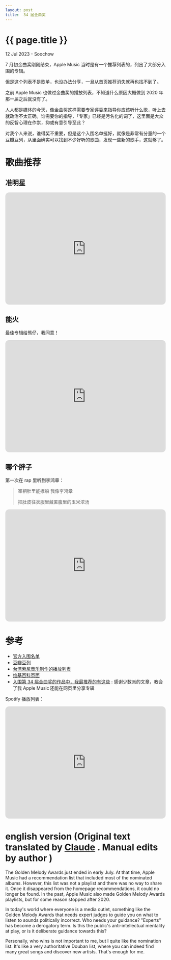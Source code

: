 ```yaml
---
layout: post
title:  34 届金曲奖
---
```


{{ page.title }}
================
<p class="meta"> 12 Jul 2023 - Soochow </p>

7 月初金曲奖刚刚结束，Apple Music 当时是有一个推荐列表的，列出了大部分入围的专辑。

但是这个列表不是歌单，也没办法分享，一旦从首页推荐消失就再也找不到了。

之前 Apple Music 也做过金曲奖的播放列表，不知道什么原因大概做到 2020 年那一届之后就没有了。

人人都是媒体的今天，像金曲奖这样需要专家评委来指导你应该听什么歌，听上去就政治不太正确。谁需要你的指导，「专家」已经是污名化的词了，这里面是大众的反智心理在作祟，抑或有意引导至此？

对我个人来说，谁得奖不重要，但是这个入围名单挺好，就像是非常有分量的一个豆瓣豆列，从里面确实可以找到不少好听的歌曲，发现一些新的歌手，这就够了。

# 歌曲推荐

## 准明星

<iframe style="border-radius:12px" src="https://open.spotify.com/embed/track/3EsPUehJcBNvwLratVICPL?utm_source=generator" width="100%" height="352" frameBorder="0" allowfullscreen="" allow="autoplay; clipboard-write; encrypted-media; fullscreen; picture-in-picture" loading="lazy"></iframe>

## 能火

最佳专辑给熊仔，我同意！

<iframe style="border-radius:12px" src="https://open.spotify.com/embed/track/0edXRhdQfF6YY9f7ZGZITt?utm_source=generator" width="100%" height="352" frameBorder="0" allowfullscreen="" allow="autoplay; clipboard-write; encrypted-media; fullscreen; picture-in-picture" loading="lazy"></iframe>

## 哪个胖子

第一次在 rap 里听到李鸿章：

> 宰相肚里能撑船 我像李鸿章
> 
> 把肚皮往衣服里藏匿腹里的玉米浓汤

<iframe style="border-radius:12px" src="https://open.spotify.com/embed/track/3ZpfrGBKuKyXjck1C0e2Bc?utm_source=generator" width="100%" height="352" frameBorder="0" allowfullscreen="" allow="autoplay; clipboard-write; encrypted-media; fullscreen; picture-in-picture" loading="lazy"></iframe>

# 参考

* [官方入围名单](https://gma.tavis.tw/GM34/GMA/Nomination.asp)
* [豆瓣豆列](https://www.douban.com/doulist/155111204/)
* [台湾索尼音乐制作的播放列表](https://www.youtube.com/playlist?list=PLUchfRwifqMAEjGUA_mV0BtXrKmTwEdoG)
* [维基百科页面](https://zh.wikipedia.org/wiki/%E7%AC%AC34%E5%B1%86%E9%87%91%E6%9B%B2%E7%8D%8E)
* [入围第 34 届金曲奖的作品中，我最推荐的有这些](https://sspai.com/post/80138) : 感谢少数派的文章，教会了我 Apple Music 还能在网页里分享专辑

Spotify 播放列表：

<iframe style="border-radius:12px" src="https://open.spotify.com/embed/playlist/4kIu54K2y7AvCCgnpdZEns?utm_source=generator" width="100%" height="352" frameBorder="0" allowfullscreen="" allow="autoplay; clipboard-write; encrypted-media; fullscreen; picture-in-picture" loading="lazy"></iframe>

# english version (Original text translated by [Claude](https://www.anthropic.com/index/introducing-claude) . Manual edits by author )

The Golden Melody Awards just ended in early July. At that time, Apple Music had a recommendation list that included most of the nominated albums.
However, this list was not a playlist and there was no way to share it. Once it disappeared from the homepage recommendations, it could no longer be found.
In the past, Apple Music also made Golden Melody Awards playlists, but for some reason stopped after 2020.

In today's world where everyone is a media outlet, something like the Golden Melody Awards that needs expert judges to guide you on what to listen to sounds politically incorrect. Who needs your guidance? "Experts" has become a derogatory term. Is this the public's anti-intellectual mentality at play, or is it deliberate guidance towards this?

Personally, who wins is not important to me, but I quite like the nomination list. It's like a very authoritative Douban list, where you can indeed find many great songs and discover new artists. That's enough for me. 
